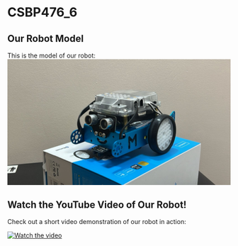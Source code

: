 # CSBP476_6

## Our Robot Model
This is the model of our robot:
![image alt](https://github.com/Salma-Albastaki/CSBP476_6/blob/f9efb3679f1729f84f06ccfbad86c816c4fc2a8f/Line%20Following%20and%20Obstacle%20Avoidance/Robot%20Image.jpg)

## Watch the YouTube Video of Our Robot!
Check out a short video demonstration of our robot in action:

[![Watch the video](https://img.youtube.com/vi/vDX8ryJ0T_I/0.jpg)](https://youtu.be/vDX8ryJ0T_I)


